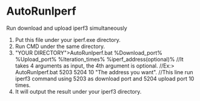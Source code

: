 # AutoRunIperf
Run download and upload iperf3 simultaneously
1. Put this file under your iperf.exe directory.
2. Run CMD under the same directory.
3. "YOUR DIRECTORY">AutoRunIperf.bat %Download_port% %Upload_port% %Iteration_times% %iperf_address(optional)%
     //It takes 4 arguments as input, the 4th argument is optional.
     //Ex:> AutoRunIperf.bat 5203 5204 10 "The address you want".
     //This line run iperf3 command using 5203 as download port and 5204 upload port 10 times.
4. It will output the result under your iperf3 directory.
